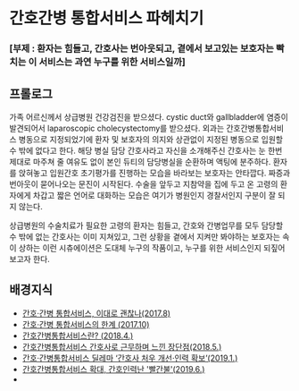 # 간호간병 통합서비스 파헤치기
### [부제 : 환자는 힘들고, 간호사는 번아웃되고, 곁에서 보고있는 보호자는 빡치는 이 서비스는 과연 누구를 위한 서비스일까]

## 프롤로그

가족 어르신께서 상급병원 건강검진을 받으셨다.
cystic duct와 gallbladder에 염증이 발견되어서 laparoscopic cholecystectomy를 받으셨다.
외과는 간호간병통합서비스 병동으로 지정되었기에 환자 및 보호자의 의지와 상관없이 지정된 병동으로 입원할 수 밖에 없다고 한다. 
해당 병실 담당 간호사라고 자신을 소개해주신 간호사는 눈 한번 제대로 마주쳐 줄 여유도 없이 본인 듀티의 담당병실을 순환하며 액팅에 분주하다.
환자를 앉혀놓고 입원간호 초기평가를 진행하는 모습을 바라보는 보호자는 안타깝다. 
짜증과 번아웃이 묻어나오는 문진이 시작된다. 
수술을 앞두고 지참약을 집에 두고 온 고령의 환자에게 차갑고 짧은 언어로 대화하는 모습은 여기가 병원인지 경찰서인지 구분이 잘 되지 않는다.

상급병원의 수술치료가 필요한 고령의 환자는 힘들고,
간호와 간병업무를 모두 담당할 수 밖에 없는 간호사는 이미 지쳐있고,
그런 상황을 곁에서 지켜만 봐야하는 보호자는 속이 상하는 이런 시츄에이션은 도대체 누구의 작품이고, 누구를 위한 서비스인지 되짚어보고자 한다.

## 배경지식

- [간호·간병 통합서비스, 이대로 괜찮나(2017.8)](https://www.docdocdoc.co.kr/news/articleView.html?idxno=1045696)
- [간호·간병 통합서비스의 한계 (2017.10)](http://www.kukinews.com/newsView/kuk201710130146)
- [간호간병통합서비스란? (2018.4.)](https://youtu.be/utLyCL2IWDo)
- [간호간병통합서비스 간호사로 근무하며 느낀 장단점(2018.5.)](https://youtu.be/cIzm4T8QDBo)
- [간호·간병통합서비스 딜레마 ‘간호사 처우 개선·인력 확보’(2019.1.)](http://medigatenews.com/news/2885144432)
- [간호간병통합서비스 확대, 간호인력난 '빨간불'(2019.6.)](http://www.bosa.co.kr/news/articleView.html?idxno=2107000)
- 
